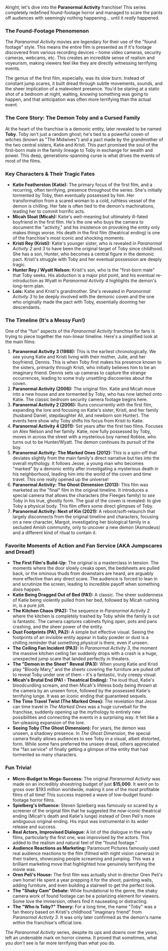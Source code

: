 Alright, let's dive into the **Paranormal Activity** franchise! This series completely redefined found-footage horror and managed to scare the pants off audiences with seemingly nothing happening... until it *really* happened.

### The Found-Footage Phenomenon

The *Paranormal Activity* movies are legendary for their use of the "found footage" style. This means the entire film is presented as if it's footage discovered from various recording devices – home video cameras, security cameras, webcams, etc. This creates an incredible sense of realism and voyeurism, making viewers feel like they are directly witnessing terrifying events.

The genius of the first film, especially, was its slow burn. Instead of constant jump scares, it built dread through subtle movements, sounds, and the sheer implication of a malevolent presence. You'd be staring at a static shot of a bedroom at night, waiting, *knowing* something was going to happen, and that anticipation was often more terrifying than the actual event.

### The Core Story: The Demon Toby and a Cursed Family

At the heart of the franchise is a demonic entity, later revealed to be named **Toby**. Toby isn't just a random ghost; he's tied to a powerful coven of witches (known as "The Midwives") and a pact made by the grandmother of the two central sisters, Katie and Kristi. This pact promised the soul of the first-born male in the family lineage to Toby in exchange for wealth and power. This deep, generations-spanning curse is what drives the events of most of the films.

### Key Characters & Their Tragic Fates

* **Katie Featherston (Katie):** The primary focus of the first film, and a recurring, often terrifying, presence throughout the series. She's initially tormented by Toby, then eventually possessed by him. Her transformation from a scared woman to a cold, ruthless vessel of the demon is chilling. Her fate is often tied to the demon's machinations, leading her to commit horrific acts.
* **Micah Sloat (Micah):** Katie's well-meaning but ultimately ill-fated boyfriend in the first film. He's the one who buys the camera to document the "activity," and his insistence on provoking the entity only makes things worse. His death in the first film (theatrical ending) is one of the franchise's most iconic and shocking moments.
* **Kristi Rey (Kristi):** Katie's younger sister, who is revealed in *Paranormal Activity 2* and *3* to have been the original target of Toby since childhood. She has a son, Hunter, who becomes a central figure in the demonic pact. Kristi's struggle with Toby and her eventual possession are deeply tragic.
* **Hunter Rey / Wyatt Nelson:** Kristi's son, who is the "first-born male" that Toby seeks. His abduction is a major plot point, and his eventual re-introduction as Wyatt in *Paranormal Activity 4* highlights the demon's long-term plan.
* **Lois:** Katie and Kristi's grandmother. She's revealed in *Paranormal Activity 3* to be deeply involved with the demonic coven and the one who originally made the pact with Toby, essentially dooming her descendants.

### The Timeline (It's a Messy Fun!)

One of the "fun" aspects of the *Paranormal Activity* franchise for fans is trying to piece together the non-linear timeline. Here's a simplified look at the main films:

1.  **Paranormal Activity 3 (1988):** This is the earliest chronologically. We see young Katie and Kristi living with their mother, Julie, and her boyfriend, Dennis. This is when Toby first makes his presence known to the sisters, primarily through Kristi, who initially believes him to be an imaginary friend. Dennis sets up cameras to capture the strange occurrences, leading to some truly unsettling discoveries about the coven.
2.  **Paranormal Activity (2006):** The original film. Katie and Micah move into a new house and are tormented by Toby, who has now latched onto Katie. The classic bedroom security camera footage begins here.
3.  **Paranormal Activity 2 (2006):** Runs concurrently with the first film, expanding the lore and focusing on Katie's sister, Kristi, and her family (husband Daniel, stepdaughter Ali, and newborn son Hunter). The events here show why Toby shifts his focus from Kristi to Katie.
4.  **Paranormal Activity 4 (2011):** Set years after the first two films. Focuses on Alex Nelson and her family. Katie, now fully possessed by Toby, moves in across the street with a mysterious boy named Robbie, who turns out to be Hunter/Wyatt. The demon continues its pursuit of the boy.
5.  **Paranormal Activity: The Marked Ones (2012):** This is a spin-off that deviates slightly from the main family's direct narrative but ties into the overall mythology. It follows Jesse, a young man who becomes "marked" by a demonic entity after investigating a mysterious death in his neighborhood, leading him into the world of the coven and time travel. This one really opened up the universe!
6.  **Paranormal Activity: The Ghost Dimension (2013):** This film was marketed as the "final" film in the original timeline. It introduces a special camera that allows the characters (the Fleeges family) to *see* Toby in his true, ghostly form. The goal of the coven is revealed: to give Toby a physical body. This film offers some direct glimpses of Toby.
7.  **Paranormal Activity: Next of Kin (2021):** A reboot/soft-relaunch that largely disconnects from the original timeline and characters, focusing on a new character, Margot, investigating her biological family in a secluded Amish community, only to uncover a new demon (Asmodeus) and a different kind of ritual to contain it.

### Favorite Moments of Action and Fan Service (AKA Jumpscares and Dread!)

* **The First Film's Build-Up:** The original is a masterclass in tension. The moments where the door slowly creaks open, the bedsheets are pulled back, or the ominous thuds from downstairs are heard, are arguably more effective than any direct scare. The audience is forced to lean in and scrutinize the screen, leading to incredible payoff when something *does* happen.
* **Katie Being Dragged Out of Bed (PA1):** A classic. The sheer suddenness of Katie being violently pulled from her bed, followed by Micah rushing in, is a pure jolt.
* **The Kitchen Chaos (PA2):** The sequence in *Paranormal Activity 2* where the kitchen is completely trashed by Toby while the family is out is fantastic. The camera captures cabinets flying open, pots and pans crashing, and the sheer power of the entity.
* **Dust Footprints (PA1, PA2):** A simple but effective visual. Seeing the footprints of an invisible entity appear in baby powder or dust is a chilling reminder that something *physical* is there, even if unseen.
* **The Ceiling Fan Incident (PA3):** In *Paranormal Activity 3*, the moment the massive kitchen ceiling fan suddenly drops with a crash is a huge, unexpected jump scare that landed perfectly in theaters.
* **The "Demon in the Sheet" Reveal (PA3):** When young Katie and Kristi play "Bloody Mary," and the sheets covering the furniture are pulled off to reveal Toby under one of them – it's a fantastic, truly creepy visual.
* **Micah's Brutal End (PA1 - Theatrical Ending):** The loud thud, Katie's bloodcurdling scream, and then Micah's lifeless body being *thrown* at the camera by an unseen force, followed by the possessed Katie's terrifying lunge. It was an iconic ending that guaranteed sequels.
* **The Time Travel Twist (The Marked Ones):** The revelation that Jesse can time travel in *The Marked Ones* was a huge curveball for the franchise, suddenly opening up the mythology to entirely new possibilities and connecting the events in a surprising way. It felt like a fan-pleasing expansion of the lore.
* **Seeing Toby (The Ghost Dimension):** For years, the demon was unseen, a shadowy presence. In *The Ghost Dimension*, the special camera finally allows audiences to see Toby in a visual, albeit distorted, form. While some fans preferred the unseen dread, others appreciated the "fan service" of finally getting a glimpse of the entity that had tormented so many characters.

### Fun Trivia!

* **Micro-Budget to Mega-Success:** The original *Paranormal Activity* was made on an incredibly shoestring budget of just **$15,000**. It went on to gross over $193 million worldwide, making it one of the most profitable films of all time! This success inspired a wave of low-budget found-footage horror films.
* **Spielberg's Influence:** Steven Spielberg was famously so scared by a screener of the original film that he suggested the now-iconic theatrical ending (Micah's death and Katie's lunge) instead of Oren Peli's more ambiguous original ending. His input was instrumental in its wider release and success.
* **Real Actors, Improvised Dialogue:** A lot of the dialogue in the early films, particularly the first one, was improvised by the actors. This added to the realism and natural feel of the "found footage."
* **Audience Reactions as Marketing:** Paramount Pictures famously used real audience reactions to the film (filmed with night vision cameras) in their trailers, showcasing people screaming and jumping. This was a brilliant marketing move that highlighted how genuinely terrifying the movie was.
* **Oren Peli's House:** The first film was actually shot in director Oren Peli's own home! He spent a year prepping it for the shoot, painting walls, adding furniture, and even building a stairwell to get the perfect look.
* **The "Shaky Cam" Debate:** While foundational to the genre, the shaky camera work of found footage can be a polarizing element for viewers. Some love the immersion, others find it nauseating or distracting.
* **The "Who is Toby?" Theory:** For a long time, the name "Toby" was a fan theory based on Kristi's childhood "imaginary friend" from *Paranormal Activity 3*. It was only later confirmed as the demon's name within the franchise's official lore.

The *Paranormal Activity* series, despite its ups and downs over the years, left an undeniable mark on horror cinema. It proved that sometimes, what you *don't* see is far more terrifying than what you do.